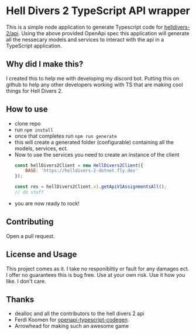 # Hell Divers 2 TypeScript API wrapper

This is a simple node application to generate Typescript code for [helldivers-2/api](https://github.com/helldivers-2/api). Using the above provided OpenApi spec this application will generate all the nessecary models and services to interact with the api in a TypeScript application. 

## Why did I make this?
I created this to help me with developing my discord bot. Putting this on github to help any other developers working with TS that are making cool things for Hell Divers 2.

## How to use
- clone repo
- run ```npm install```
- once that completes run ```npm run generate```
- this will create a generated folder (configurable) containing all the models, services, ect.
- Now to use the services you need to create an instance of the client
    ``` javascript
    const hellDivers2Client = new HellDivers2Client({
        BASE: 'https://helldivers-2-dotnet.fly.dev'
    });

    const res = hellDivers2Client.v1.getApiV1AssignmentsAll();
    // do stuff
    ```
- you are now ready to rock!

## Contributing
Open a pull request.

## License and Usage
This project comes as it. I take no responiblitiy or fault for any damages ect. I offer no guarantees this is bug free. Use at your own risk. Use it how you like. I don't care.


## Thanks
- dealloc and all the contributors to the hell divers 2 api
- Ferdi Koomen for [openapi-typescript-codegen](https://www.npmjs.com/package/openapi-typescript-codegen).
- Arrowhead for making such an awesome game